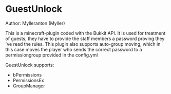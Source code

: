 GuestUnlock
===========

Author: Mylleranton (Myller)

This is a minecraft-plugin coded with the Bukkit API.
It is used for treatment of guests, they have to provide the staff members a password proving they´ve read the rules.
This plugin also supports auto-group moving, which in this case moves the player who sends the correct password to
a permissiongroup provided in the config.yml

GuestUnlock supports:
 * bPermissions
 * PermissionsEx
 * GroupManager